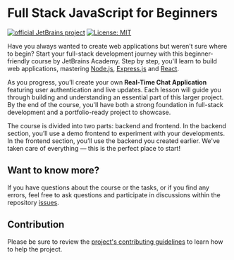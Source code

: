 # Full Stack JavaScript for Beginners
[![official JetBrains project](http://jb.gg/badges/official.svg)](https://confluence.jetbrains.com/display/ALL/JetBrains+on+GitHub) [![License: MIT](https://img.shields.io/badge/License-MIT-yellow.svg)](https://opensource.org/licenses/MIT)

Have you always wanted to create web applications but weren’t sure where to begin? Start your full-stack development journey with this beginner-friendly course by JetBrains Academy. Step by step, you'll learn to build web applications, mastering <a href="https://nodejs.org/">Node.js</a>, <a href="https://expressjs.com/">Express.js</a> and <a href="https://react.dev/">React</a>.

As you progress, you’ll create your own <b>Real-Time Chat Application</b> featuring user authentication and live updates. Each lesson will guide you through building and understanding an essential part of this larger project. By the end of the course, you'll have both a strong foundation in full-stack development and a portfolio-ready project to showcase.

The course is divided into two parts: backend and frontend. In the backend section, you’ll use a demo frontend to experiment with your developments. In the frontend section, you’ll use the backend you created earlier. We've taken care of everything — this is the perfect place to start!

## Want to know more?
If you have questions about the course or the tasks, or if you find any errors, feel free to ask questions and participate in discussions within the repository [issues](https://github.com/jetbrains-academy/javascript-fullstack-course/issues).

## Contribution
Please be sure to review the [project's contributing guidelines](https://github.com/jetbrains-academy/.github/blob/main/contributing_guidelines.md) to learn how to help the project.
